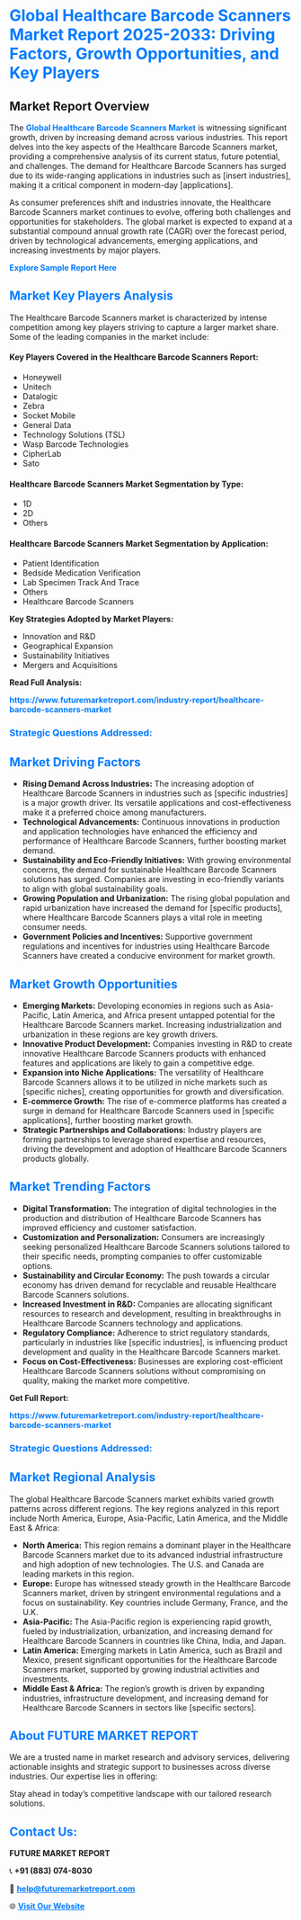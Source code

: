 <h1 style="color: #007BFF;">Global Healthcare Barcode Scanners Market Report 2025-2033: Driving Factors, Growth Opportunities, and Key Players</h1>

<section id="overview">
<h2>Market Report Overview</h2>
<p>The <a href="https://www.futuremarketreport.com/industry-report/healthcare-barcode-scanners-market" style="color: #007BFF; text-decoration: none;"><strong>Global Healthcare Barcode Scanners Market</strong></a> is witnessing significant growth, driven by increasing demand across various industries. This report delves into the key aspects of the Healthcare Barcode Scanners market, providing a comprehensive analysis of its current status, future potential, and challenges. The demand for Healthcare Barcode Scanners has surged due to its wide-ranging applications in industries such as [insert industries], making it a critical component in modern-day [applications].</p>
<p>As consumer preferences shift and industries innovate, the Healthcare Barcode Scanners market continues to evolve, offering both challenges and opportunities for stakeholders. The global market is expected to expand at a substantial compound annual growth rate (CAGR) over the forecast period, driven by technological advancements, emerging applications, and increasing investments by major players.</p>
</section>

<section id="overview">
<p><a href="https://www.futuremarketreport.com/request-sample/reportId=124923" style="color: #007BFF; text-decoration: none;"><strong>Explore Sample Report Here</strong></a></p>
</section>

<section id="key-players">
<h2 style="color: #007BFF;">Market Key Players Analysis</h2>
<p>The Healthcare Barcode Scanners market is characterized by intense competition among key players striving to capture a larger market share. Some of the leading companies in the market include:</p>
<h4>Key Players Covered in the Healthcare Barcode Scanners Report:</h4>
<ul><li>Honeywell</li><li>Unitech</li><li>Datalogic</li><li>Zebra</li><li>Socket Mobile</li><li>General Data</li><li>Technology Solutions (TSL)</li><li>Wasp Barcode Technologies</li><li>CipherLab</li><li>Sato</li></ul>
<h4>Healthcare Barcode Scanners Market Segmentation by Type:</h4>
<ul><li>1D</li><li>2D</li><li>Others</li></ul>

<h4>Healthcare Barcode Scanners Market Segmentation by Application:</h4>
<ul><li>Patient Identification</li><li>Bedside Medication Verification</li><li>Lab Specimen Track And Trace</li><li>Others</li><li>Healthcare Barcode Scanners</li></ul>
<p><strong>Key Strategies Adopted by Market Players:</strong></p>
<ul>
<li>Innovation and R&D</li>
<li>Geographical Expansion</li>
<li>Sustainability Initiatives</li>
<li>Mergers and Acquisitions</li>
</ul>
</section>

<section>
<p><strong>Read Full Analysis: </strong></p><a href="https://www.futuremarketreport.com/industry-report/healthcare-barcode-scanners-market" style="color: #007BFF; text-decoration: none;"><strong>https://www.futuremarketreport.com/industry-report/healthcare-barcode-scanners-market</strong></a>
<h3 style="color: #007BFF;">Strategic Questions Addressed:</h3>
</section>

<section id="driving-factors">
<h2 style="color: #007BFF;">Market Driving Factors</h2>
<ul>
<li><strong>Rising Demand Across Industries:</strong> The increasing adoption of Healthcare Barcode Scanners in industries such as [specific industries] is a major growth driver. Its versatile applications and cost-effectiveness make it a preferred choice among manufacturers.</li>
<li><strong>Technological Advancements:</strong> Continuous innovations in production and application technologies have enhanced the efficiency and performance of Healthcare Barcode Scanners, further boosting market demand.</li>
<li><strong>Sustainability and Eco-Friendly Initiatives:</strong> With growing environmental concerns, the demand for sustainable Healthcare Barcode Scanners solutions has surged. Companies are investing in eco-friendly variants to align with global sustainability goals.</li>
<li><strong>Growing Population and Urbanization:</strong> The rising global population and rapid urbanization have increased the demand for [specific products], where Healthcare Barcode Scanners plays a vital role in meeting consumer needs.</li>
<li><strong>Government Policies and Incentives:</strong> Supportive government regulations and incentives for industries using Healthcare Barcode Scanners have created a conducive environment for market growth.</li>
</ul>
</section>

<section id="growth-opportunities">
<h2 style="color: #007BFF;">Market Growth Opportunities</h2>
<ul>
<li><strong>Emerging Markets:</strong> Developing economies in regions such as Asia-Pacific, Latin America, and Africa present untapped potential for the Healthcare Barcode Scanners market. Increasing industrialization and urbanization in these regions are key growth drivers.</li>
<li><strong>Innovative Product Development:</strong> Companies investing in R&D to create innovative Healthcare Barcode Scanners products with enhanced features and applications are likely to gain a competitive edge.</li>
<li><strong>Expansion into Niche Applications:</strong> The versatility of Healthcare Barcode Scanners allows it to be utilized in niche markets such as [specific niches], creating opportunities for growth and diversification.</li>
<li><strong>E-commerce Growth:</strong> The rise of e-commerce platforms has created a surge in demand for Healthcare Barcode Scanners used in [specific applications], further boosting market growth.</li>
<li><strong>Strategic Partnerships and Collaborations:</strong> Industry players are forming partnerships to leverage shared expertise and resources, driving the development and adoption of Healthcare Barcode Scanners products globally.</li>
</ul>
</section>

<section id="trending-factors">
<h2 style="color: #007BFF;">Market Trending Factors</h2>
<ul>
<li><strong>Digital Transformation:</strong> The integration of digital technologies in the production and distribution of Healthcare Barcode Scanners has improved efficiency and customer satisfaction.</li>
<li><strong>Customization and Personalization:</strong> Consumers are increasingly seeking personalized Healthcare Barcode Scanners solutions tailored to their specific needs, prompting companies to offer customizable options.</li>
<li><strong>Sustainability and Circular Economy:</strong> The push towards a circular economy has driven demand for recyclable and reusable Healthcare Barcode Scanners solutions.</li>
<li><strong>Increased Investment in R&D:</strong> Companies are allocating significant resources to research and development, resulting in breakthroughs in Healthcare Barcode Scanners technology and applications.</li>
<li><strong>Regulatory Compliance:</strong> Adherence to strict regulatory standards, particularly in industries like [specific industries], is influencing product development and quality in the Healthcare Barcode Scanners market.</li>
<li><strong>Focus on Cost-Effectiveness:</strong> Businesses are exploring cost-efficient Healthcare Barcode Scanners solutions without compromising on quality, making the market more competitive.</li>
</ul>
</section>

<section>
<p><strong>Get Full Report: </strong></p><a href="https://www.futuremarketreport.com/industry-report/healthcare-barcode-scanners-market" style="color: #007BFF; text-decoration: none;"><strong>https://www.futuremarketreport.com/industry-report/healthcare-barcode-scanners-market</strong></a>
<h3 style="color: #007BFF;">Strategic Questions Addressed:</h3>
</section>


<section id="regional-analysis">
<h2 style="color: #007BFF;">Market Regional Analysis</h2>
<p>The global Healthcare Barcode Scanners market exhibits varied growth patterns across different regions. The key regions analyzed in this report include North America, Europe, Asia-Pacific, Latin America, and the Middle East & Africa:</p>
<ul>
<li><strong>North America:</strong> This region remains a dominant player in the Healthcare Barcode Scanners market due to its advanced industrial infrastructure and high adoption of new technologies. The U.S. and Canada are leading markets in this region.</li>
<li><strong>Europe:</strong> Europe has witnessed steady growth in the Healthcare Barcode Scanners market, driven by stringent environmental regulations and a focus on sustainability. Key countries include Germany, France, and the U.K.</li>
<li><strong>Asia-Pacific:</strong> The Asia-Pacific region is experiencing rapid growth, fueled by industrialization, urbanization, and increasing demand for Healthcare Barcode Scanners in countries like China, India, and Japan.</li>
<li><strong>Latin America:</strong> Emerging markets in Latin America, such as Brazil and Mexico, present significant opportunities for the Healthcare Barcode Scanners market, supported by growing industrial activities and investments.</li>
<li><strong>Middle East & Africa:</strong> The region’s growth is driven by expanding industries, infrastructure development, and increasing demand for Healthcare Barcode Scanners in sectors like [specific sectors].</li>
</ul>
</section>

<footer>
<h2 style="color: #007BFF;">About FUTURE MARKET REPORT</h2>
<p>We are a trusted name in market research and advisory services, delivering actionable insights and strategic support to businesses across diverse industries. Our expertise lies in offering:</p>

<p>Stay ahead in today’s competitive landscape with our tailored research solutions.</p>

<h2 style="color: #007BFF;">Contact Us:</h2>
<p><strong>FUTURE MARKET REPORT</strong></p>
<p>📞 <strong>+91 (883) 074-8030</strong></p>
<p>📧 <strong><a href="mailto:help@futuremarketreport.com" style="color: #007BFF;">help@futuremarketreport.com</a></strong></p>
<p>🌐 <strong><a href="https://www.futuremarketreport.com/" style="color: #007BFF;">Visit Our Website</a></strong></p>
</footer>